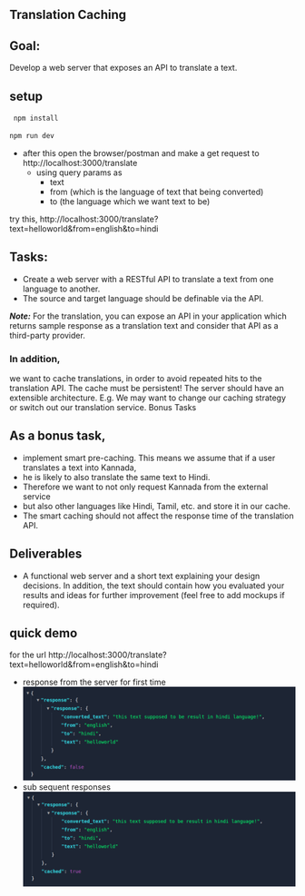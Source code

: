 
## Translation Caching 
## Goal:
Develop a web server that exposes an API to translate a text.

## setup

```bash
 npm install
```
```bash
npm run dev
```
- after this open the browser/postman and make a get request to http://localhost:3000/translate
  - using query params as 
       - text
       - from (which is the language of text that being converted)
       - to (the language which we want text to be)

try this,
http://localhost:3000/translate?text=helloworld&from=english&to=hindi


## Tasks:
 - Create a web server with a RESTful API to translate a text from    one language to another.
 - The source and target language should be definable via the API.

***Note:*** For the translation, you can expose an API in your application which returns sample response as a translation text
and consider that API as a third-party provider.

### In addition,
 we want to cache translations, in order to avoid repeated hits to the translation API. The cache must be
persistent!
The server should have an extensible architecture. E.g. We may want to change our caching strategy or switch out our
translation service.
Bonus Tasks

## As a bonus task, 
 - implement smart pre-caching. This means we assume that if a user translates a text into Kannada,
 - he is likely to also translate the same text to Hindi. 
 - Therefore we want to not only request Kannada from the external service
 - but also other languages like Hindi, Tamil, etc. and store it in our cache.
 - The smart caching should not affect the response time of the translation API.

## Deliverables

- A functional web server and a short text explaining your design decisions. In addition, the text should contain how you
evaluated your results and ideas for further improvement (feel free to add mockups if required).

## quick demo
for the url  http://localhost:3000/translate?text=helloworld&from=english&to=hindi

  - response from the server for first time
    <img  src="./images/first_time.png">
  - sub sequent responses
      <img  src="./images/second_time.png">

    
